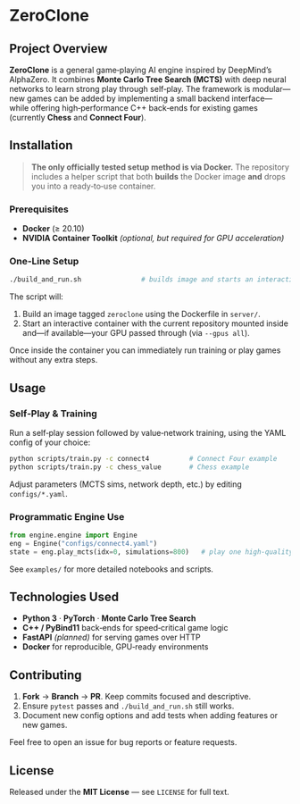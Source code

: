 # ZeroClone

## Project Overview

**ZeroClone** is a general game‑playing AI engine inspired by DeepMind’s AlphaZero. It combines **Monte Carlo Tree Search (MCTS)** with deep neural networks to learn strong play through self‑play. The framework is modular—new games can be added by implementing a small backend interface—while offering high‑performance C++ back‑ends for existing games (currently **Chess** and **Connect Four**).

## Installation

> **The only officially tested setup method is via Docker.** The repository includes a helper script that both **builds** the Docker image **and** drops you into a ready‑to‑use container.

### Prerequisites

* **Docker** (≥ 20.10)
* **NVIDIA Container Toolkit** *(optional, but required for GPU acceleration)*

### One‑Line Setup

```bash
./build_and_run.sh               # builds image and starts an interactive container
```

The script will:

1. Build an image tagged `zeroclone` using the Dockerfile in `server/`.
2. Start an interactive container with the current repository mounted inside and—if available—your GPU passed through (via `--gpus all`).

Once inside the container you can immediately run training or play games without any extra steps.

## Usage

### Self‑Play & Training

Run a self‑play session followed by value‑network training, using the YAML config of your choice:

```bash
python scripts/train.py -c connect4          # Connect Four example
python scripts/train.py -c chess_value       # Chess example
```

Adjust parameters (MCTS sims, network depth, etc.) by editing `configs/*.yaml`.

### Programmatic Engine Use

```python
from engine.engine import Engine
eng = Engine("configs/connect4.yaml")
state = eng.play_mcts(idx=0, simulations=800)   # play one high‑quality move
```

See `examples/` for more detailed notebooks and scripts.

## Technologies Used

* **Python 3**  ·  **PyTorch**  ·  **Monte Carlo Tree Search**
* **C++ / PyBind11** back‑ends for speed‑critical game logic
* **FastAPI** *(planned)* for serving games over HTTP
* **Docker** for reproducible, GPU‑ready environments

## Contributing

1. **Fork** → **Branch** → **PR**.  Keep commits focused and descriptive.
2. Ensure `pytest` passes and `./build_and_run.sh` still works.
3. Document new config options and add tests when adding features or new games.

Feel free to open an issue for bug reports or feature requests.

## License

Released under the **MIT License** — see `LICENSE` for full text.
